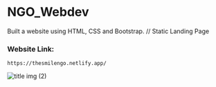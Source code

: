 # NGO_Webdev
Built a website using HTML, CSS and Bootstrap. // Static Landing Page


### Website Link:

    https://thesmilengo.netlify.app/


![title img (2)](https://user-images.githubusercontent.com/91251535/167366483-a07c8a3b-c732-4353-b1fe-f95c1555a8e0.png)
